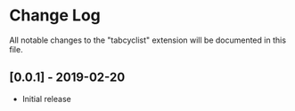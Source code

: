 # Change Log

All notable changes to the "tabcyclist" extension will be documented in this file.

## [0.0.1] - 2019-02-20

- Initial release
